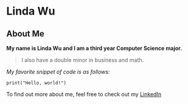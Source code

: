 # Linda Wu
## About Me

**My name is Linda Wu and I am a third year Computer Science major.**
>I also have a double minor in business and math.

*My favorite snippet of code is as follows:*
```
print("Hello, world!")
```

To find out more about me, feel free to check out my [LinkedIn](https://www.linkedin.com/in/liindawu/)